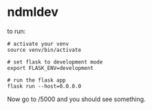 # ndmldev

to run:

```
# activate your venv 
source venv/bin/activate

# set flask to development mode
export FLASK_ENV=development

# run the flask app
flask run --host=0.0.0.0
```

Now go to /5000 and you should see something.